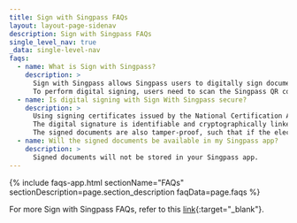 ```yaml
---
title: Sign with Singpass FAQs
layout: layout-page-sidenav
description: Sign with Singpass FAQs
single_level_nav: true
_data: single-level-nav
faqs:
  - name: What is Sign with Singpass?
    description: >
      Sign with Singpass allows Singpass users to digitally sign documents such as contracts and agreements with signing certificates issued by the National Certification Authority, Assurity Trusted Solutions Pte. Ltd. contained in the Singpass app.
      To perform digital signing, users need to scan the Singpass QR code on the intended document, match the on-screen reference code and authenticate using their fingerprint, face recognition or 6-digit passcode.
  - name: Is digital signing with Sign With Singpass secure?
    description: >
      Using signing certificates issued by the National Certification Authority, Assurity Trusted Solutions Pte. Ltd., Sign with Singpass produces digital signatures that are regarded as Secure Electronic Signatures (SES) under Singapore's Electronic Transactions Act.
      The digital signature is identifiable and cryptographically linked to the signer, providing higher assurance of the authenticity and integrity of the signed documents. This differs from electronic signatures generally, which may require additional supporting evidence and audit trails to prove their authenticity.
      The signed documents are also tamper-proof, such that if the electronic record is altered, the system will alert the user that the signature is invalid. Subsequent changes to the signed document are detectable and credentials are uniquely linked and identifiable to the signers.
  - name: Will the signed documents be available in my Singpass app?
    description: >
      Signed documents will not be stored in your Singpass app.
---
```


{% include faqs-app.html sectionName="FAQs" sectionDescription=page.section_description faqData=page.faqs %}


For more Sign with Singpass FAQs, refer to this [link](https://www.singpass.gov.sg/main/html/faq.html){:target="_blank"}.

